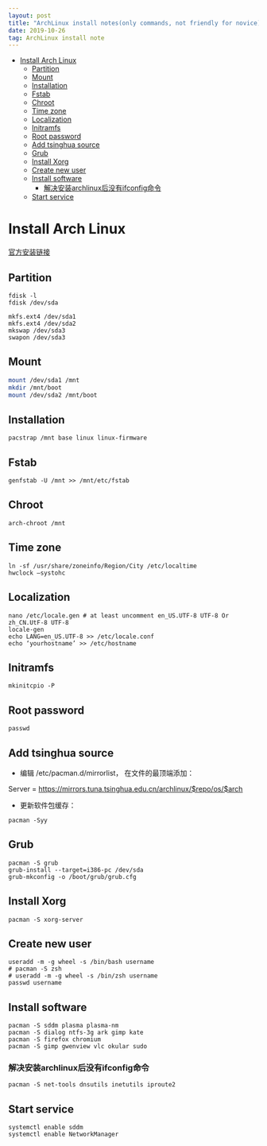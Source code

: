 ```yaml
---
layout: post
title: "ArchLinux install notes(only commands, not friendly for novice)"
date: 2019-10-26
tag: ArchLinux install note
---
```

- [Install Arch Linux](#orgf2d25d6)
  - [Partition](#org0a4890c)
  - [Mount](#org1c6a296)
  - [Installation](#org5dba5ea)
  - [Fstab](#org86c893b)
  - [Chroot](#org574f557)
  - [Time zone](#org758afba)
  - [Localization](#orga20d15e)
  - [Initramfs](#orgd86f42d)
  - [Root password](#orgaca9a9d)
  - [Add tsinghua source](#org702dfde)
  - [Grub](#org8bdb35e)
  - [Install Xorg](#org2607d08)
  - [Create new user](#org58d4590)
  - [Install software](#orge8aabb2)
    - [解决安装archlinux后没有ifconfig命令](#orgdbc08f1)
  - [Start service](#orgf84b949)


<a id="orgf2d25d6"></a>

# Install Arch Linux

[官方安装链接](https://wiki.archlinux.org/index.php/Installation_guide#Post-installation)


<a id="org0a4890c"></a>

## Partition

```shell
fdisk -l 
fdisk /dev/sda 

mkfs.ext4 /dev/sda1
mkfs.ext4 /dev/sda2 
mkswap /dev/sda3
swapon /dev/sda3
```


<a id="org1c6a296"></a>

## Mount

```sh
mount /dev/sda1 /mnt 
mkdir /mnt/boot 
mount /dev/sda2 /mnt/boot
```


<a id="org5dba5ea"></a>

## Installation

```shell
pacstrap /mnt base linux linux-firmware
```


<a id="org86c893b"></a>

## Fstab

```shell
genfstab -U /mnt >> /mnt/etc/fstab
```


<a id="org574f557"></a>

## Chroot

```shell
arch-chroot /mnt
```


<a id="org758afba"></a>

## Time zone

```shell
ln -sf /usr/share/zoneinfo/Region/City /etc/localtime
hwclock –systohc
```


<a id="orga20d15e"></a>

## Localization

```shell
nano /etc/locale.gen # at least uncomment en_US.UTF-8 UTF-8 Or zh_CN.UtF-8 UTF-8 
locale-gen
echo LANG=en_US.UTF-8 >> /etc/locale.conf
echo ‘yourhostname’ >> /etc/hostname
```


<a id="orgd86f42d"></a>

## Initramfs

```shell
mkinitcpio -P
```


<a id="orgaca9a9d"></a>

## Root password

```shell
passwd 
```


<a id="org702dfde"></a>

## Add tsinghua source

-   编辑 /etc/pacman.d/mirrorlist， 在文件的最顶端添加：

Server = <https://mirrors.tuna.tsinghua.edu.cn/archlinux/$repo/os/$arch>

-   更新软件包缓存：

```shell
pacman -Syy
```


<a id="org8bdb35e"></a>

## Grub

```shell
pacman -S grub
grub-install --target=i386-pc /dev/sda 
grub-mkconfig -o /boot/grub/grub.cfg
```


<a id="org2607d08"></a>

## Install Xorg

```shell
pacman -S xorg-server 
```


<a id="org58d4590"></a>

## Create new user

```shell
useradd -m -g wheel -s /bin/bash username 
# pacman -S zsh 
# useradd -m -g wheel -s /bin/zsh username 
passwd username 
```


<a id="orge8aabb2"></a>

## Install software

```shell
pacman -S sddm plasma plasma-nm 
pacman -S dialog ntfs-3g ark gimp kate 
pacman -S firefox chromium 
pacman -S gimp gwenview vlc okular sudo 
```


<a id="orgdbc08f1"></a>

### 解决安装archlinux后没有ifconfig命令

```shell
pacman -S net-tools dnsutils inetutils iproute2
```


<a id="orgf84b949"></a>

## Start service

```shell
systemctl enable sddm 
systemctl enable NetworkManager
```
